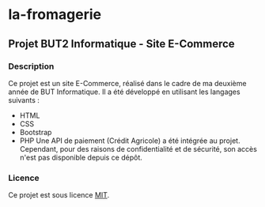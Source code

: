 # la-fromagerie
## Projet BUT2 Informatique - Site E-Commerce

### Description
Ce projet est un site E-Commerce, réalisé dans le cadre de ma deuxième année de BUT Informatique. Il a été développé en utilisant les langages suivants :
  - HTML
  - CSS
  - Bootstrap
  - PHP
Une API de paiement (Crédit Agricole) a été intégrée au projet. Cependant, pour des raisons de confidentialité et de sécurité, son accès n'est pas disponible depuis ce dépôt.

### Licence
Ce projet est sous licence [MIT](https://opensource.org/licenses/MIT).

